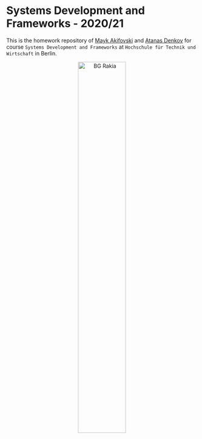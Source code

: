 # Systems Development and Frameworks - 2020/21

This is the homework repository of [Mayk Akifovski](@MaykAkifovski) and [Atanas Denkov](@ubiquitousbyte) for course `Systems Development and Frameworks`
at `Hochschule für Technik und Wirtschaft` in Berlin.


<p align="center">
  <img src="https://media.giphy.com/media/1Md9azxcgIyQ/giphy.gif" alt="BG Rakia" width="50%">
<p>
